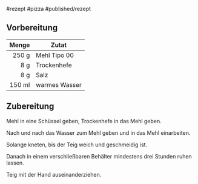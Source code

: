 #rezept #pizza #published/rezept  

## Vorbereitung

|  Menge | Zutat         |
| ------:| ------------- |
|  250 g | Mehl Tipo 00  |
|    8 g | Trockenhefe   |
|    8 g | Salz          |
| 150 ml | warmes Wasser | 

## Zubereitung

Mehl in eine Schüssel geben, Trockenhefe in das Mehl geben.

Nach und nach das Wasser zum Mehl geben und in das Mehl einarbeiten.

Solange kneten, bis der Teig weich und geschmeidig ist.

Danach in einem verschließbaren Behälter mindestens drei Stunden ruhen lassen. 

Teig mit der Hand auseinanderziehen.
